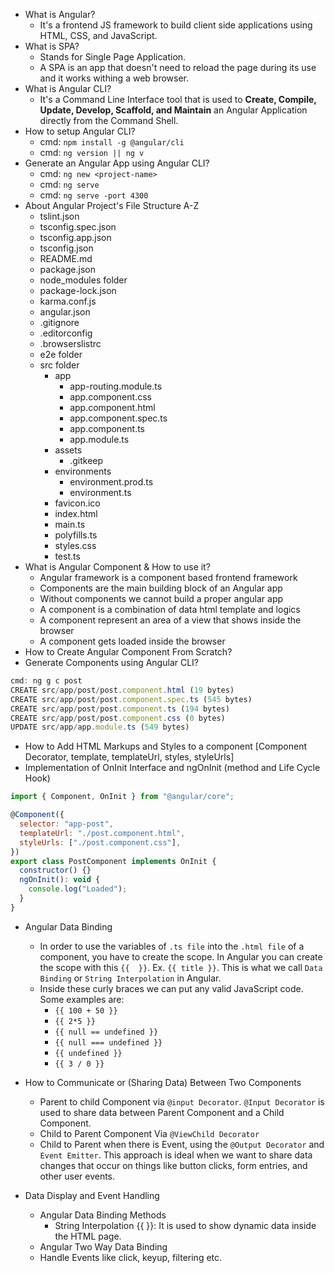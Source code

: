 - What is Angular?
  - It's a frontend JS framework to build client side applications using HTML, CSS, and JavaScript.
- What is SPA?
  - Stands for Single Page Application.
  - A SPA is an app that doesn't need to reload the page during its use and it works withing a web browser.
- What is Angular CLI?
  - It's a Command Line Interface tool that is used to **Create, Compile, Update, Develop, Scaffold, and Maintain** an Angular Application directly from the Command Shell.
- How to setup Angular CLI?
  - cmd: `npm install -g @angular/cli`
  - cmd: `ng version || ng v`
- Generate an Angular App using Angular CLI?
  - cmd: `ng new <project-name>`
  - cmd: `ng serve`
  - cmd: `ng serve -port 4300`
- About Angular Project's File Structure A-Z
  - tslint.json
  - tsconfig.spec.json
  - tsconfig.app.json
  - tsconfig.json
  - README.md
  - package.json
  - node_modules folder
  - package-lock.json
  - karma.conf.js
  - angular.json
  - .gitignore
  - .editorconfig
  - .browserslistrc
  - e2e folder
  - src folder
    - app
      - app-routing.module.ts
      - app.component.css
      - app.component.html
      - app.component.spec.ts
      - app.component.ts
      - app.module.ts
    - assets
      - .gitkeep
    - environments
      - environment.prod.ts
      - environment.ts
    - favicon.ico
    - index.html
    - main.ts
    - polyfills.ts
    - styles.css
    - test.ts
- What is Angular Component & How to use it?
  - Angular framework is a component based frontend framework
  - Components are the main building block of an Angular app
  - Without components we cannot build a proper angular app
  - A component is a combination of data html template and logics
  - A component represent an area of a view that shows inside the browser
  - A component gets loaded inside the browser
- How to Create Angular Component From Scratch?
- Generate Components using Angular CLI?

```js
cmd: ng g c post
CREATE src/app/post/post.component.html (19 bytes)
CREATE src/app/post/post.component.spec.ts (545 bytes)
CREATE src/app/post/post.component.ts (194 bytes)
CREATE src/app/post/post.component.css (0 bytes)
UPDATE src/app/app.module.ts (549 bytes)
```

- How to Add HTML Markups and Styles to a component [Component Decorator, template, templateUrl, styles, styleUrls]
- Implementation of OnInit Interface and ngOnInit (method and Life Cycle Hook)

```js
import { Component, OnInit } from "@angular/core";

@Component({
  selector: "app-post",
  templateUrl: "./post.component.html",
  styleUrls: ["./post.component.css"],
})
export class PostComponent implements OnInit {
  constructor() {}
  ngOnInit(): void {
    console.log("Loaded");
  }
}
```

- Angular Data Binding

  - In order to use the variables of `.ts file` into the `.html file` of a component, you have to create the scope. In Angular you can create the scope with this `{{  }}`. Ex. `{{ title }}`. This is what we call `Data Binding` or `String Interpolation` in Angular.
  - Inside these curly braces we can put any valid JavaScript code. Some examples are:
    - `{{ 100 + 50 }}`
    - `{{ 2*5 }}`
    - `{{ null == undefined }}`
    - `{{ null === undefined }}`
    - `{{ undefined }}`
    - `{{ 3 / 0 }}`

- How to Communicate or (Sharing Data) Between Two Components

  - Parent to child Component via `@input Decorator`. `@Input Decorator` is used to share data between Parent Component and a Child Component.
  - Child to Parent Component Via `@ViewChild Decorator`
  - Child to Parent when there is Event, using the `@Output Decorator` and `Event Emitter`. This approach is ideal when we want to share data changes that occur on things like button clicks, form entries, and other user events.

- Data Display and Event Handling
  - Angular Data Binding Methods
    - String Interpolation {{  }}: It is used to show dynamic data inside the HTML page.
  - Angular Two Way Data Binding
  - Handle Events like click, keyup, filtering etc.
